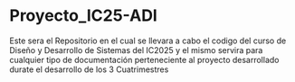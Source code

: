 # Proyecto_IC25-ADI
Este sera el Repositorio en el cual se llevara a cabo el codigo del curso de Diseño y Desarrollo de Sistemas del IC2025 y el mismo servira para cualquier tipo de documentación perteneciente al proyecto desarrollado durate el desarrollo de los 3 Cuatrimestres
